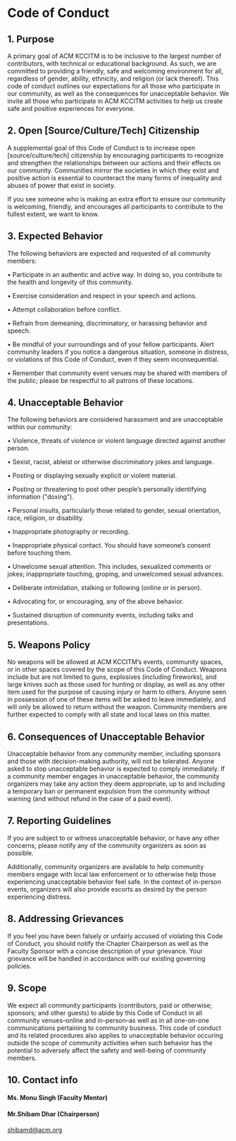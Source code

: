 # Code of Conduct
           

## 1. Purpose

A primary goal of ACM KCCITM is to be inclusive to the largest number of contributors, with technical or educational background. As such, we are committed to providing a friendly, safe and welcoming environment for all, regardless of gender, ability, ethnicity, and religion (or lack thereof).
This code of conduct outlines our expectations for all those who participate in our community, as well as the consequences for unacceptable behavior.
We invite all those who participate in ACM KCCITM activities to help us create safe and positive experiences for everyone.

## 2. Open [Source/Culture/Tech] Citizenship

A supplemental goal of this Code of Conduct is to increase open [source/culture/tech] citizenship by encouraging participants to recognize and strengthen the relationships between our actions and their effects on our community.
Communities mirror the societies in which they exist and positive action is essential to counteract the many forms of inequality and abuses of power that exist in society.

If you see someone who is making an extra effort to ensure our community is welcoming, friendly, and encourages all participants to contribute to the fullest extent, we want to know.


## 3. Expected Behavior

The following behaviors are expected and requested of all community members:

•  Participate in an authentic and active way. In doing so, you contribute to the health and longevity of this community.

•  Exercise consideration and respect in your speech and actions.

•  Attempt collaboration before conflict.

•  Refrain from demeaning, discriminatory, or harassing behavior and speech.

•  Be mindful of your surroundings and of your fellow participants. Alert community leaders if you notice a dangerous situation, someone in distress, or violations of this Code of Conduct, even if they seem inconsequential.

•  Remember that community event venues may be shared with members of the public; please be respectful to all patrons of these locations.
           

## 4. Unacceptable Behavior

The following behaviors are considered harassment and are unacceptable within our community:

•  Violence, threats of violence or violent language directed against another person.

•  Sexist, racist, ableist or otherwise discriminatory jokes and language.

•  Posting or displaying sexually explicit or violent material.

•  Posting or threatening to post other people’s personally identifying information ("doxing").

•  Personal insults, particularly those related to gender, sexual orientation, race, religion, or disability.

•  Inappropriate photography or recording.

•  Inappropriate physical contact. You should have someone’s consent before touching them.

•  Unwelcome sexual attention. This includes, sexualized comments or jokes; inappropriate touching, groping, and unwelcomed sexual advances.

•  Deliberate intimidation, stalking or following (online or in person).

•  Advocating for, or encouraging, any of the above behavior.

•  Sustained disruption of community events, including talks and presentations.
           

## 5. Weapons Policy

No weapons will be allowed at ACM KCCITM’s events, community spaces, or in other spaces covered by the scope of this Code of Conduct. Weapons include but are not limited to guns, explosives (including fireworks), and large knives such as those used for hunting or display, as well as any other item used for the purpose of causing injury or harm to others. Anyone seen in possession of one of these items will be asked to leave immediately, and will only be allowed to return without the weapon. Community members are further expected to comply with all state and local laws on this matter.
           

## 6. Consequences of Unacceptable Behavior

Unacceptable behavior from any community member, including sponsors and those with decision-making authority, will not be tolerated.
Anyone asked to stop unacceptable behavior is expected to comply immediately.
If a community member engages in unacceptable behavior, the community organizers may take any action they deem appropriate, up to and including a temporary ban or permanent expulsion from the community without warning (and without refund in the case of a paid event).
           

## 7. Reporting Guidelines

If you are subject to or witness unacceptable behavior, or have any other concerns, please notify any of the community organizers as soon as possible.

Additionally, community organizers are available to help community members engage with local law enforcement or to otherwise help those experiencing unacceptable behavior feel safe. In the context of in-person events, organizers will also provide escorts as desired by the person experiencing distress.
           

## 8. Addressing Grievances

If you feel you have been falsely or unfairly accused of violating this Code of Conduct, you should notify the Chapter Chairperson as well as the Faculty Sponsor with a concise description of your grievance. Your grievance will be handled in accordance with our existing governing policies.
  

## 9. Scope

We expect all community participants (contributors, paid or otherwise; sponsors; and other guests) to abide by this Code of Conduct in all community venues–online and in-person–as well as in all one-on-one communications pertaining to community business.
This code of conduct and its related procedures also applies to unacceptable behavior occuring outside the scope of community activities when such behavior has the potential to adversely affect the safety and well-being of community members.
           

## 10. Contact info

#### Ms. Monu Singh (Faculty Mentor)




#### Mr.Shibam Dhar (Chairperson)

shibamd@acm.org


